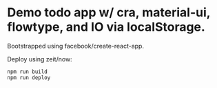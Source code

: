 # Demo todo app w/ cra, material-ui, flowtype, and IO via localStorage.

Bootstrapped using facebook/create-react-app.

Deploy using zeit/now:

```
npm run build
npm run deploy
```
